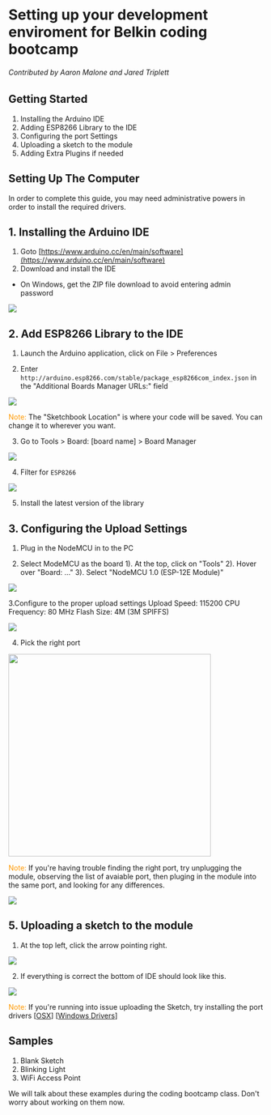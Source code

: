 # Setting up your development enviroment for Belkin coding bootcamp

###### Contributed by Aaron Malone and Jared Triplett

## Getting Started

1. Installing the Arduino IDE
2. Adding ESP8266 Library to the IDE
3. Configuring the port Settings
4. Uploading a sketch to the module
5. Adding Extra Plugins if needed


## Setting Up The Computer
In order to complete this guide, you may need administrative powers in order to install the required drivers.

## 1. Installing the Arduino IDE
1. Goto [https://www.arduino.cc/en/main/software](https://www.arduino.cc/en/main/software) 
2. Download and install the IDE
* On Windows, get the ZIP file download to avoid entering admin password

<img src="https://github.com/SophiaBelkin/BelkinCodingBootcamp/blob/master/images/IDEDownload.png?raw=true">


## 2. Add ESP8266 Library to the IDE
1. Launch the Arduino application, click on File > Preferences

2. Enter `http://arduino.esp8266.com/stable/package_esp8266com_index.json` in the "Additional Boards Manager URLs:" field

<img src="https://github.com/SophiaBelkin/BelkinCodingBootcamp/blob/master/images/PereferencesWindow.png?raw=true">

<span style="color:#f90">Note:</span> The "Sketchbook Location" is where your code will be saved. You can change it to wherever you want.

3. Go to Tools > Board: [board name] > Board Manager
<img src="https://github.com/SophiaBelkin/BelkinCodingBootcamp/blob/master/images/boardManager1.png?raw=true">

4. Filter for `ESP8266`
<img src="https://github.com/SophiaBelkin/BelkinCodingBootcamp/blob/master/images/BoardManager.png?raw=true">

5. Install the latest version of the library

## 3. Configuring the Upload Settings
1. Plug in the NodeMCU in to the PC

2. Select ModeMCU as the board
1). At the top, click on "Tools"
2). Hover over "Board: ..."
3). Select "NodeMCU 1.0 (ESP-12E Module)"

<img src="https://github.com/SophiaBelkin/BelkinCodingBootcamp/blob/master/images/chooseBoard.png?raw=true">

3.Configure to the proper upload settings
Upload Speed: 115200
CPU Frequency: 80 MHz
Flash Size: 4M (3M SPIFFS)

<img src="https://github.com/Snappsu/Coding-Bootcamp/blob/master/pics/UploadSettings.png?raw=true">

4. Pick the right port
<img src="https://github.com/SophiaBelkin/BelkinCodingBootcamp/blob/master/images/choosePort.png?raw=true" width="400">

<span style="color:#f90">Note:</span> If you're having trouble finding the right port, try unplugging the module, observing the list of avaiable port, then pluging in the module into the same port, and looking for any differences.

<img src="https://github.com/SophiaBelkin/BelkinCodingBootcamp/blob/master/images/UploadSettings.png?raw=true">



## 5. Uploading a sketch to the module

1. At the top left, click the arrow pointing right.

<img src="https://github.com/SophiaBelkin/BelkinCodingBootcamp/blob/master/images/UploadButton.png?raw=true">

2. If everything is correct the bottom of IDE should look like this.

<img src="https://github.com/SophiaBelkin/BelkinCodingBootcamp/blob/master/images/ConsoleUpload.png?raw=true">


<span style="color:#f90">Note:</span> If you're running into issue uploading the Sketch, try installing the port drivers 
[[OSX](https://github.com/SophiaBelkin/BelkinCodingBootcamp/tree/master/drivers/OSX)]
[[Windows Drivers](https://www.silabs.com/products/development-tools/software/usb-to-uart-bridge-vcp-drivers)]



## Samples
1. Blank Sketch
2. Blinking Light
3. WiFi Access Point

We will talk about these examples during the coding bootcamp class. Don't worry about working on them now.




